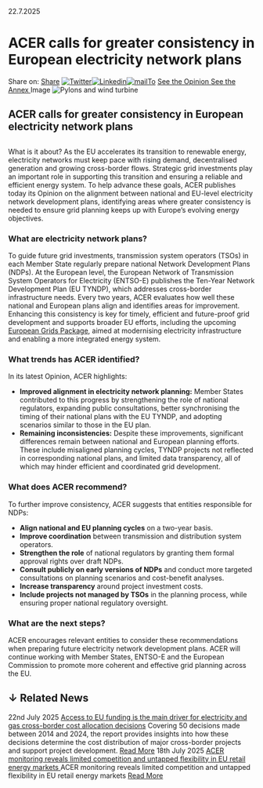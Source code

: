 22.7.2025
# ACER calls for greater consistency in European electricity network plans
Share on: [Share](https://www.addtoany.com/share#url=https%3A%2F%2Fwww.acer.europa.eu%2Fnews%2Facer-calls-greater-consistency-european-electricity-network-plans&title=ACER%20calls%20for%20greater%20consistency%20in%20European%20electricity%20network%20plans)
[![Twitter](https://www.acer.europa.eu/sites/default/files/bluesky.svg)](https://www.acer.europa.eu/#bluesky)[![Linkedin](https://www.acer.europa.eu/sites/default/files/linkedin.svg)](https://www.acer.europa.eu/#linkedin)[![mailTo](https://www.acer.europa.eu/sites/default/files/copy-url.png)](https://www.acer.europa.eu/#copy_link)
[See the Opinion ](https://www.acer.europa.eu/sites/default/files/documents/Official_documents/Acts_of_the_Agency/Opinions/Opinions/ACER-Opinion-07-2025-Electricity-national-development-plans.pdf)
[See the Annex ](https://www.acer.europa.eu/sites/default/files/documents/Official_documents/Acts_of_the_Agency/Opinions/Opinions%20Annexes/ACER-Opinion-07-2025-Electricity-national-development-plans-Annex.pdf)
Image
![Pylons and wind turbine](https://www.acer.europa.eu/sites/default/files/styles/main_images_news_and_pages_little_/public/2025-07/Pylon-wind-turbine.jpg?itok=grq6GHEO)
## ACER calls for greater consistency in European electricity network plans
## 
What is it about?
As the EU accelerates its transition to renewable energy, electricity networks must keep pace with rising demand, decentralised generation and growing cross-border flows. Strategic grid investments play an important role in supporting this transition and ensuring a reliable and efficient energy system. 
To help advance these goals, ACER publishes today its Opinion on the alignment between national and EU-level electricity network development plans, identifying areas where greater consistency is needed to ensure grid planning keeps up with Europe’s evolving energy objectives.
### **What are electricity network plans?**
To guide future grid investments, transmission system operators (TSOs) in each Member State regularly prepare national Network Development Plans (NDPs). At the European level, the European Network of Transmission System Operators for Electricity (ENTSO-E) publishes the Ten-Year Network Development Plan (EU TYNDP), which addresses cross-border infrastructure needs.
Every two years, ACER evaluates how well these national and European plans align and identifies areas for improvement. Enhancing this consistency is key for timely, efficient and future-proof grid development and supports broader EU efforts, including the upcoming [European Grids Package](https://energy.ec.europa.eu/news/commission-collects-views-preparation-european-grids-package-2025-05-13_en), aimed at modernising electricity infrastructure and enabling a more integrated energy system. 
### **What trends has ACER identified?**
In its latest Opinion, ACER highlights:
  * **Improved alignment in electricity network planning:** Member States contributed to this progress by strengthening the role of national regulators, expanding public consultations, better synchronising the timing of their national plans with the EU TYNDP, and adopting scenarios similar to those in the EU plan.
  * **Remaining inconsistencies:** Despite these improvements, significant differences remain between national and European planning efforts. These include misaligned planning cycles, TYNDP projects not reflected in corresponding national plans, and limited data transparency, all of which may hinder efficient and coordinated grid development. 


### **What does ACER recommend?**
To further improve consistency, ACER suggests that entities responsible for NDPs: 
  * **Align national and EU planning cycles** on a two-year basis.
  * **Improve coordination** between transmission and distribution system operators.
  * **Strengthen the role** of national regulators by granting them formal approval rights over draft NDPs.
  * **Consult publicly on early versions of NDPs** and conduct more targeted consultations on planning scenarios and cost-benefit analyses.
  * **Increase transparency** around project investment costs.
  * **Include projects not managed by TSOs** in the planning process, while ensuring proper national regulatory oversight.


### **What are the next steps?**
ACER encourages relevant entities to consider these recommendations when preparing future electricity network development plans. 
ACER will continue working with Member States, ENTSO-E and the European Commission to promote more coherent and effective grid planning across the EU.
## ↓ Related News
22nd July 2025 
[Access to EU funding is the main driver for electricity and gas cross-border cost allocation decisions](https://www.acer.europa.eu/news/access-eu-funding-main-driver-electricity-and-gas-cross-border-cost-allocation-decisions)
Covering 50 decisions made between 2014 and 2024, the report provides insights into how these decisions determine the cost distribution of major cross-border projects and support project development. 
[Read More](https://www.acer.europa.eu/news/access-eu-funding-main-driver-electricity-and-gas-cross-border-cost-allocation-decisions)
18th July 2025 
[ACER monitoring reveals limited competition and untapped flexibility in EU retail energy markets ](https://www.acer.europa.eu/news/acer-monitoring-reveals-limited-competition-and-untapped-flexibility-eu-retail-energy-markets)
ACER monitoring reveals limited competition and untapped flexibility in EU retail energy markets 
[Read More](https://www.acer.europa.eu/news/acer-monitoring-reveals-limited-competition-and-untapped-flexibility-eu-retail-energy-markets)
[](https://www.acer.europa.eu/news/acer-calls-greater-consistency-european-electricity-network-plans)
